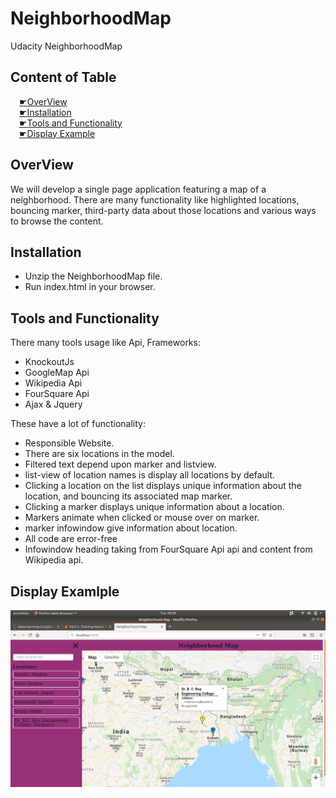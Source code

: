 # NeighborhoodMap
Udacity NeighborhoodMap

## Content of Table

&emsp;[&#x261B;OverView](#overview)  
&emsp;[&#x261B;Installation](#installation)  
&emsp;[&#x261B;Tools and Functionality](#tools-and-functionality)  
&emsp;[&#x261B;Display Example](#display-examlple)    

## OverView
We will develop a single page application featuring a map of a neighborhood. There are many functionality like highlighted locations, bouncing marker, third-party data about those locations and various ways to browse the content.  

## Installation
+ Unzip the NeighborhoodMap file.
+ Run index.html in your browser.

## Tools and Functionality
There many tools usage like Api, Frameworks:
+ KnockoutJs
+ GoogleMap Api
+ Wikipedia Api
+ FourSquare Api
+ Ajax & Jquery

These have a lot of functionality:
+ Responsible Website.
+ There are six locations in the model.
+ Filtered text depend upon marker and listview.
+ list-view of location names is display all locations by default.
+ Clicking a location on the list displays unique information about the location, and bouncing its associated map marker.
+ Clicking a marker displays unique information about a location.
+ Markers animate when clicked or mouse over on marker.
+ marker infowindow give information about location.
+ All code are error-free
+ Infowindow heading taking from FourSquare Api api and content from Wikipedia api.
## Display Examlple
![Image of project](scr_shot.png)